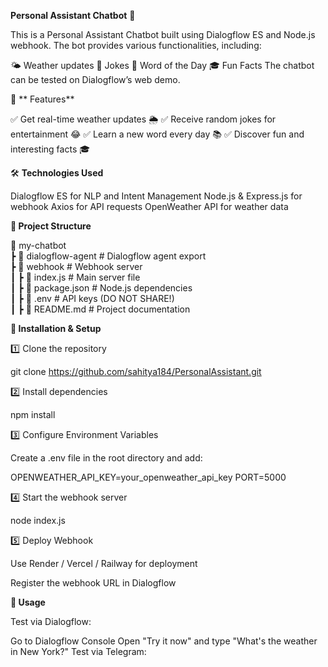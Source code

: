 **Personal Assistant Chatbot** 🤖

This is a Personal Assistant Chatbot built using Dialogflow ES and Node.js webhook. The bot provides various functionalities, including:

🌤️ Weather updates
🤣 Jokes
📖 Word of the Day
🎓 Fun Facts
The chatbot can be tested on Dialogflow’s web demo.

🚀 ** Features**

✅ Get real-time weather updates 🌦️
✅ Receive random jokes for entertainment 😂
✅ Learn a new word every day 📚
✅ Discover fun and interesting facts 🎓

🛠️ **Technologies Used**

Dialogflow ES for NLP and Intent Management
Node.js & Express.js for webhook
Axios for API requests
OpenWeather API for weather data


**📂 Project Structure**

📂 my-chatbot  
 ┣ 📂 dialogflow-agent  # Dialogflow agent export  
 ┣ 📂 webhook           # Webhook server  
 ┃ ┣ 📄 index.js       # Main server file  
 ┃ ┣ 📄 package.json   # Node.js dependencies  
 ┃ ┣ 📄 .env           # API keys (DO NOT SHARE!)  
 ┃ ┣ 📄 README.md      # Project documentation
 
**🔧 Installation & Setup**

1️⃣ Clone the repository

git clone https://github.com/sahitya184/PersonalAssistant.git

2️⃣ Install dependencies

npm install

3️⃣ Configure Environment Variables

Create a .env file in the root directory and add:


OPENWEATHER_API_KEY=your_openweather_api_key
PORT=5000

4️⃣ Start the webhook server

node index.js

5️⃣ Deploy Webhook

Use Render / Vercel / Railway for deployment

Register the webhook URL in Dialogflow

**💬 Usage**

Test via Dialogflow:

Go to Dialogflow Console
Open "Try it now" and type "What's the weather in New York?"
Test via Telegram:


